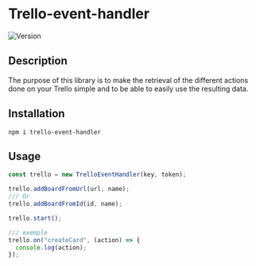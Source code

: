 # Trello-event-handler

![Version](https://img.shields.io/badge/version-0.2.0-blue.svg?cacheSeconds=2592000)

## Description

The purpose of this library is to make the retrieval of the different actions done on your Trello simple and to be able to easily use the resulting data.

## Installation

```shell
npm i trello-event-handler
```

## Usage

```javascript
const trello = new TrelloEventHandler(key, token);

trello.addBoardFromUrl(url, name);
/// Or
trello.addBoardFromId(id, name);

trello.start();

/// exemple
trello.on("createCard", (action) => {
  console.log(action);
});
```
